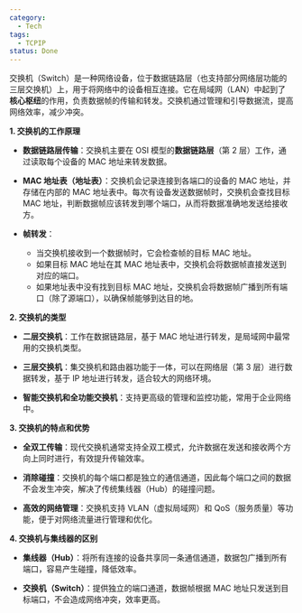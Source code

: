 ```yaml
---
category:
  - Tech
tags:
  - TCPIP
status: Done
---
```

交换机（Switch）是一种网络设备，位于数据链路层（也支持部分网络层功能的三层交换机）上，用于将网络中的设备相互连接。它在局域网（LAN）中起到了**核心枢纽**的作用，负责数据帧的传输和转发。交换机通过管理和引导数据流，提高网络效率，减少冲突。

**1. 交换机的工作原理**

- **数据链路层传输**：交换机主要在 OSI 模型的**数据链路层**（第 2 层）工作，通过读取每个设备的 MAC 地址来转发数据。

- **MAC 地址表（地址表）**：交换机会记录连接到各端口的设备的 MAC 地址，并存储在内部的 MAC 地址表中。每次有设备发送数据帧时，交换机会查找目标 MAC 地址，判断数据帧应该转发到哪个端口，从而将数据准确地发送给接收方。

- **帧转发**：
    -  当交换机接收到一个数据帧时，它会检查帧的目标 MAC 地址。
    - 如果目标 MAC 地址在其 MAC 地址表中，交换机会将数据帧直接发送到对应的端口。
    - 如果地址表中没有找到目标 MAC 地址，交换机会将数据帧广播到所有端口（除了源端口），以确保帧能够到达目的地。

**2. 交换机的类型**

-  **二层交换机**：工作在数据链路层，基于 MAC 地址进行转发，是局域网中最常用的交换机类型。

- **三层交换机**：集交换机和路由器功能于一体，可以在网络层（第 3 层）进行数据转发，基于 IP 地址进行转发，适合较大的网络环境。

- **智能交换机和全功能交换机**：支持更高级的管理和监控功能，常用于企业网络中。


**3. 交换机的特点和优势**

- **全双工传输**：现代交换机通常支持全双工模式，允许数据在发送和接收两个方向上同时进行，有效提升传输效率。

- **消除碰撞**：交换机的每个端口都是独立的通信通道，因此每个端口之间的数据不会发生冲突，解决了传统集线器（Hub）的碰撞问题。

- **高效的网络管理**：交换机支持 VLAN（虚拟局域网）和 QoS（服务质量）等功能，便于对网络流量进行管理和优化。

**4. 交换机与集线器的区别**

- **集线器（Hub）**：将所有连接的设备共享同一条通信通道，数据包广播到所有端口，容易产生碰撞，降低效率。

- **交换机（Switch）**：提供独立的端口通道，数据帧根据 MAC 地址只发送到目标端口，不会造成网络冲突，效率更高。

